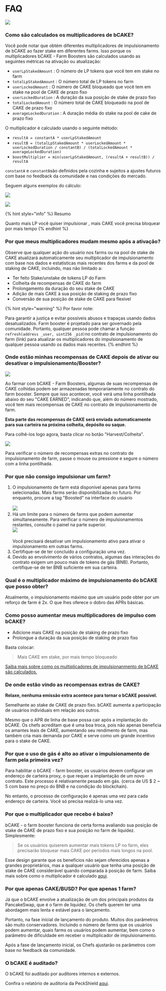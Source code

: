 # FAQ

![](../../../.gitbook/assets/how-bCAKE-FAQ.png)

### Como são calculados os multiplicadores  de bCAKE?&#x20;

Você pode notar que obtém diferentes multiplicadores de impulsionamento de bCAKE ao fazer stake em diferentes farms. Isso porque os multiplicadores bCAKE - Farm Boosters são calculados usando as seguintes métricas na ativação ou atualização:

* `userLpStakedAmount` : O número de LP tokens que você tem em stake no farm
* `totalLpStakedAmount` : O número total de LP tokens no farm
* `userLockedAmount` : O número de CAKE bloqueado que você tem em stake na pool de CAKE de prazo fixo
* `userLockedDuration` : A duração da sua posição de stake de prazo fixo
* `totalLockedAmount` : O número total de CAKE bloqueado na pool de CAKE de prazo fixo
* `averageLockedDuration` : A duração média do stake na pool de cake de prazo fixo

O multiplicador é calculado usando o seguinte método:

* `resultA = constantA * userLpStakedAmount`
* `resultB = (totalLpStakedAmount * userLockedAmount * userLockedDuration / constantB) / (totalLockedAmount * averageLockedDuration)`
* `boostMultiplier = min(userLpStakedAmount, (resultA + resultB)) / resultA`

`constantA` e `constantB`são definidos pela cozinha e sujeitos a ajustes futuros com base no feedback da comunidade e nas condições do mercado.

Seguem alguns exemplos do cálculo:

![](<../../../.gitbook/assets/image (3).png>)

![](../../../.gitbook/assets/image.png)

{% hint style="info" %}
Resumo

Quanto mais LP você quiser impulsionar , mais CAKE você precisa bloquear por mais tempo
{% endhint %}

### Por que meus multiplicadores mudam mesmo após a ativação?

Observe que qualquer ação do usuário nos farms ou na pool de stake de CAKE atualizará automaticamente seu multiplicador de impulsionamento com base nos dados e estatísticas mais recentes dos farms e da pool de staking de CAKE, incluindo, mas não limitado a:&#x20;

* Ter feito Stake/unstake de tokens LP do Farm&#x20;
* Colheita de recompensas de CAKE do farm&#x20;
* Prolongamento da duração do seu stake de CAKE&#x20;
* Adição de mais CAKE à sua posição de staking de prazo fixo&#x20;
* Conversão de sua posição de stake de CAKE para flexível

{% hint style="warning" %}
Por favor note:&#x20;

Para garantir a justiça e evitar possíveis abusos e trapaças usando dados desatualizados. Farm booster é projetado para ser governado pela comunidade. Portanto, qualquer pessoa pode chamar a função `refresh(address _user, uint256 _pid)`no contrato de impulsionamento do farm (link) para atualizar os multiplicadores do impulsionamento de qualquer pessoa usando os dados mais recentes.
{% endhint %}

### Onde estão minhas recompensas de CAKE depois de ativar ou desativar o impulsionamento/Booster?

![](<../../../.gitbook/assets/image (16).png>)

Ao farmar com bCAKE - Farm Boosters, algumas de suas recompensas de CAKE colhidas podem ser armazenadas temporariamente no contrato do farm booster. Sempre que isso acontecer, você verá uma linha pontilhada abaixo do seu "CAKE EARNED", indicando que, além do número mostrado, você tem mais recompensas de CAKE no contrato de impulsionamento de farm.&#x20;

**Esta parte das recompensas de CAKE será enviada automaticamente para sua carteira na próxima colheita, depósito ou saque.**&#x20;

Para colhê-los logo agora, basta clicar no botão "Harvest/Colheita".

![](<../../../.gitbook/assets/image (4).png>)

Para verificar o número de recompensas extras no contrato de impulsionamento de farm, passe o mouse ou pressione e segure o número com a linha pontilhada.

### Por que não consigo impulsionar um farm?

1. O impulsionamento de farm está disponível apenas para farms selecionadas. Mais farms serão disponibilizadas no futuro. Por enquanto, procure a tag "Boosted" na interface do usuário\
   \
   ![](<../../../.gitbook/assets/image (1).png>)
2. Há um limite para o número de farms que podem aumentar simultaneamente. Para verificar o número de impulsionamentos restantes, consulte o painel na parte superior. \
   ![](<../../../.gitbook/assets/image (12).png>)\
   \
   Você precisará desativar um impulsionamento ativo para ativar o impulsionamento em outras farms.
3. Certifique-se de ter concluído a configuração uma vez.
4. Devido ao envolvimento de vários contratos, algumas das interações do contrato exigem um pouco mais de tokens de gás (BNB). Portanto, certifique-se de ter BNB suficiente em sua carteira.

### Qual é o multiplicador máximo de impulsionamento do bCAKE que posso obter?

Atualmente, o impulsionamento máximo que um usuário pode obter por um reforço de farm é 2x. O que lhes oferece o dobro das APRs básicas.

### Como posso aumentar meus multiplicadores de impulso com bCAKE?&#x20;

* Adicione mais CAKE na posição de staking de prazo fixo&#x20;
* Prolongue a duração da sua posição de staking de prazo fixo&#x20;

Basta colocar:

> Mais CAKE em stake, por mais tempo bloqueado

[Saiba mais sobre como os multiplicadores de impulsionanmento de bCAKE são calculados.](https://docs.pancakeswap.finance/v/portuguese-brazilian/products/yield-farming/bcake/faq)

### De onde estão vindo as recompensas extras de CAKE?&#x20;

**Relaxe, nenhuma emissão extra acontece para tornar o bCAKE possível.**

Semelhante ao stake de CAKE de prazo fixo. bCAKE aumenta a participação de usuários individuais em relação aos outros.&#x20;

Mesmo que o APR de linha de base possa cair após a implantação do bCAKE. Os chefs acreditam que é uma boa troca, pois não apenas beneficia os amantes leais de CAKE, aumentando seu rendimento de farm, mas também cria mais demanda por CAKE e serve como um grande incentivo para o stake de CAKE.

### Por que o uso de gás é alto ao ativar o impulsionamento de farm pela primeira vez?&#x20;

Para habilitar o bCAKE - farm booster, os usuários devem configurar um endereço de carteira proxy, o que requer a implantação de um novo contrato. Este processo é relativamente pesado em gás. (cerca de US $ 2 \~ 5 com base no preço do BNB e na condição do blockchain).

No entanto, o processo de configuração é apenas uma vez para cada endereço de carteira. Você só precisa realizá-lo uma vez.

### Por que o multiplicador que recebo é baixo?&#x20;

bCAKE - o farm booster funciona de certa forma avaliando sua posição de stake de CAKE de prazo fixo e sua posição no farm de liquidez. Simplesmente:&#x20;

> Se os usuários quiserem aumentar mais tokens LP no farm, eles precisarão bloquear mais CAKE por períodos mais longos na pool.&#x20;

Esse design garante que os benefícios não sejam oferecidos apenas a grandes proprietários, mas a qualquer usuário que tenha uma posição de stake de CAKE considerável quando comparada à posição de farm. Saiba mais sobre como o multiplicador é calculado [aqui](https://docs.pancakeswap.finance/v/portuguese-brazilian/products/yield-farming/bcake/faq).

### Por que apenas CAKE/BUSD? Por que apenas 1 farm?&#x20;

Já que o bCAKE envolve a atualização de um dos principais produtos da PancakeSwap, que é o farm de liquidez. Os chefs querem ter uma abordagem mais lenta e estável para o lançamento.&#x20;

Portanto, na fase inicial de lançamento do produto. Muitos dos parâmetros são muito conservadores. Incluindo o número de farms que os usuários podem aumentar, quais farms os usuários podem aumentar, bem como o parâmetro de dificuldade em receber o multiplicador de impulsionamento.&#x20;

Após a fase de lançamento inicial, os Chefs ajustarão os parâmetros com base no feedback da comunidade.&#x20;

### O bCAKE é auditado?&#x20;

O bCAKE foi auditado por auditores internos e externos.&#x20;

Confira o relatório de auditoria da PeckShield [aqui](https://github.com/peckshield/publications/tree/master/audit\_reports/PeckShield-Audit-Report-PancakeSwap-FarmBooster-v1.0.pdf).
